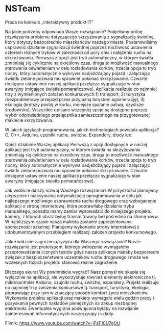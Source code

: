 # NSTeam
Praca na konkurs „Interaktywny produkt IT”

Na jakie potrzeby odpowiada Wasze rozwiązanie?
Podjeliśmy próbę rozwiązania problemu dotyczącego skrzyżowania z sygnalizacją świetlną, który dotyczy bezpośrednio mieszkańców naszego miasta. Postanowiliśmy usprawnić działanie sygnalizacji świetlnej poprzez możliwość ustawienia czterech różnych trybów w zalezności od pory dnia i natężenia ruchu na skrzyżowaniu. Pierwszą z opcjii jest tryb automatyczny, w którym światła zmieniają się cyklicznie na określony czas, druga to możliwość manualnego sterowania oświetleniem w celu rozładowania korków, trzecia opcja to tryb nocny, który automatycznie wykrywa nadjeżdżający pojazd i załączając światło zielone pozwala  mu sprawnie pokonać skrzyżowanie. Czwarte dostępne ustawienie naszej aplikacji przełącza sygnalizację w stan awaryjny (migające światła pomarańczowe). Aplikacja realizuje co najmniej trzy z wymienionych założeń konkursowych:1) transport, 2) turystyka (bezproblemowy przejazd przez przyjazną turystom aglomerację), 3) ekologia (krótszy postój w korku, mniejsze spalanie paliwa, czystsze środowisko). Wszystkie opisane wcześniej opcje są dostępne poprzez wybór odpowiedniego przełącznika zamieszczonego na przygotowanej makiecie skrzyżowania.  

W jakich językach programowania, jakich technologiach powstała aplikacja?
C, C++, Arduino, czujniki ruchu, switche, Expandery, diody led.

Opisz działanie Waszej aplikacji 
Pierwszą z opcji dostępnych w naszej aplikacji jest tryb automatyczny, w którym światła na skrzyżowaniu zmieniają się cyklicznie na określony czas, druga to możliwość manualnego sterowania oświetleniem w celu rozładowania korków, trzecia opcja to tryb nocny, który automatycznie wykrywa nadjeżdżający pojazd i załączając światło zielone pozwala  mu sprawnie pokonać skrzyżowanie. Czwarte dostępne ustawienie naszej aplikacji przełącza sygnalizację w stan awaryjny (migające światła pomarańczowe).

Jak widzicie dalszy rozwój Waszego rozwiązania? 
W przyszłości planujemy ulepszenie i maksymalną optymalizację oprogramowania w celu jak najlepszego możliwego usprawnienia ruchu drogowego oraz wzbogacenie aplikacji o stronę internetową, która poprawiłaby działanie trybu manualnego, ponadto mamy zamiar wprowadzić do niniejszego projektu kamery, z których obraz byłby transmitowany bezpośrednio na stronę www. W najbliższym czasie nasza makieta zostanie zaprezentowana społeczności szkolnej. Planujemy wykonanie strony internetowej z udokumentowanym przebiegiem realizacji założeń projektu konkursowego.

Jakie widzicie zagrożenia/ryzyka dla Waszego rozwiązania?
Nasze rozwiązanie jest prototypem, którego wdrożenie wymagałoby przeprowadzenia licznych testów gdyż nasza aplikacja miałaby bezpośredni związek z bezpieczeństwem uczestników ruchu drogowego i może we wczesnych fazach projektu stanowić realne zagrożenie.

Dlaczego akurat Wy powinniście wygrać?
Nasz pomysł nie skupia się wyłącznie na aplikacji, ale wykorzystuje również elementy elektroniczne tj. mikrokontroler Arduino, czujniki ruchu, switche, expandery. Projekt realizuje co najmniej trzy założenia konkursowe tj. transport, turystyka, ekelogia, poprawiając przy tym w znaczący sposób komfort życia mieszkańców. Wykonanie projektu aplikacji oraz makiety wymagało wielu godzin pracy i pozyskania pewnych nakładów pieniężnych na zakup niezbędnej elektroniki. Ewentualna wygrana poświęcona byłaby na rozwijanie zainteresowań informatycznych naszej grupy i szkoły. 

Filmik: https://www.youtube.com/watch?v=jFaT10U7gOU
